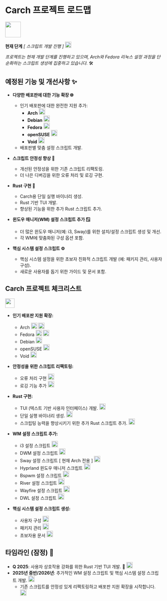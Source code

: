 # Carch 프로젝트 로드맵 
<img src="https://img.icons8.com/?size=80&id=CBfO8TrnezXC&format=png" width="50" />

**현재 단계** *[ 스크립트 개발 진행 ]* <img src="https://cdn-icons-png.flaticon.com/128/4315/4315445.png" width="20" /> 

*프로젝트는 현재 개발 단계를 진행하고 있으며, Arch와 Fedora 리눅스 설정 과정을 단순화하는 스크립트 생성에 집중하고 있습니다.* 🛠️

## 예정된 기능 및 개선사항 ✨

- **다양한 배포판에 대한 기능 확장 🌐**
   - 인기 배포판에 대한 완전한 지원 추가:
     - **Arch** <img src="https://img.icons8.com/?size=48&id=uIXgLv5iSlLJ&format=png" width="20" />
     - **Debian** <img src="https://img.icons8.com/?size=48&id=17838&format=png" width="20" /> 
     - **Fedora** <img src="https://img.icons8.com/?size=48&id=ZbBhBW0N2q3D&format=png" width="20" />
     - **openSUSE** <img src="https://cdn0.iconfinder.com/data/icons/flat-round-system/512/opensuse-512.png" width="20" /> 
     - **Void** <img src="https://upload.wikimedia.org/wikipedia/commons/thumb/0/02/Void_Linux_logo.svg/256px-Void_Linux_logo.svg.png" width="20" /> 
   - 배포판별 맞춤 설정 스크립트 개발.

- **스크립트 안정성 향상 🔧**
   - 개선된 안정성을 위한 기존 스크립트 리팩토링.
   - 더 나은 디버깅을 위한 오류 처리 및 로깅 구현.

- **Rust 구현 🦀**
  - Carch용 단일 실행 바이너리 생성. 
  - Rust 기반 TUI 개발. 
  - 향상된 기능을 위한 추가 Rust 스크립트 추가. 

- **윈도우 매니저(WM) 설정 스크립트 추가 🪟**
   - 더 많은 윈도우 매니저(예: i3, Sway)를 위한 설치/설정 스크립트 생성 및 개선.
   - 각 WM에 맞춤화된 구성 옵션 포함.

- **핵심 시스템 설정 스크립트 ⚙️**
   - 핵심 시스템 설정을 위한 초보자 친화적 스크립트 개발 (예: 패키지 관리, 사용자 구성).
   - 새로운 사용자를 돕기 위한 가이드 및 문서 포함.

## Carch 프로젝트 체크리스트 
<img src="https://cdn-icons-png.flaticon.com/128/8090/8090840.png" width="30" />

- **인기 배포판 지원 확장:**

  - Arch <img src="https://img.icons8.com/?size=48&id=uIXgLv5iSlLJ&format=png" width="20" /> <img src="https://cdn-icons-png.flaticon.com/128/190/190411.png" width="20" /> 
  - Fedora <img src="https://img.icons8.com/?size=48&id=ZbBhBW0N2q3D&format=png" width="20" /> <img src="https://cdn-icons-png.flaticon.com/128/190/190411.png" width="20" />
  - Debian <img src="https://cdn-icons-png.flaticon.com/128/190/190406.png" width="20" /> 
  - openSUSE <img src="https://cdn-icons-png.flaticon.com/128/190/190406.png" width="20" />
  - Void <img src="https://cdn-icons-png.flaticon.com/128/190/190406.png" width="20" />

- **안정성을 위한 스크립트 리팩토링:**

  - 오류 처리 구현 <img src="https://cdn-icons-png.flaticon.com/128/190/190411.png" width="20" /> 
  - 로깅 기능 추가 <img src="https://cdn-icons-png.flaticon.com/128/190/190411.png" width="20" />

- **Rust 구현:**

  - TUI (텍스트 기반 사용자 인터페이스) 개발. <img src="https://cdn-icons-png.flaticon.com/128/190/190411.png" width="20" /> 
  - 단일 실행 바이너리 생성. <img src="https://cdn-icons-png.flaticon.com/128/190/190411.png" width="20" /> 
  - 스크립팅 능력을 향상시키기 위한 추가 Rust 스크립트 추가. <img src="https://cdn-icons-png.flaticon.com/128/190/190406.png" width="20" />

- **WM 설정 스크립트 추가:**

  - i3 설정 스크립트 <img src="https://cdn-icons-png.flaticon.com/128/190/190411.png" width="20" />
  - DWM 설정 스크립트 <img src="https://cdn-icons-png.flaticon.com/128/190/190411.png" width="20" />
  - Sway 설정 스크립트 [ 현재 Arch 전용 ] <img src="https://cdn-icons-png.flaticon.com/128/190/190411.png" width="20" />
  - Hyprland 윈도우 매니저 스크립트 <img src="https://cdn-icons-png.flaticon.com/128/190/190411.png" width="20" /> 
  - Bspwm 설정 스크립트 <img src="https://cdn-icons-png.flaticon.com/128/190/190406.png" width="20" />
  - River 설정 스크립트 <img src="https://cdn-icons-png.flaticon.com/128/190/190406.png" width="20" />
  - Wayfire 설정 스크립트 <img src="https://cdn-icons-png.flaticon.com/128/190/190406.png" width="20" />
  - DWL 설정 스크립트 <img src="https://cdn-icons-png.flaticon.com/128/190/190406.png" width="20" />

- **핵심 시스템 설정 스크립트 생성:**
  
  - 사용자 구성 <img src="https://cdn-icons-png.flaticon.com/128/190/190411.png" width="20" />
  - 패키지 관리 <img src="https://cdn-icons-png.flaticon.com/128/190/190411.png" width="20" />
  - 초보자용 문서 <img src="https://cdn-icons-png.flaticon.com/128/190/190411.png" width="20" />

## 타임라인 (잠정) 📅

- **Q 2025**: 사용자 상호작용 강화를 위한 Rust 기반 TUI 개발. 🦀 <img src="https://cdn-icons-png.flaticon.com/128/190/190411.png" width="20" />
- **2025년 중반/2026년**: 추가적인 WM 설정 스크립트 및 핵심 시스템 설정 스크립트 개발. <img src="https://cdn-icons-png.flaticon.com/128/190/190406.png" width="20" />
  - 기존 스크립트를 안정성 있게 리팩토링하고 배포판 지원 확장을 시작합니다. <img src="https://cdn-icons-png.flaticon.com/128/190/190406.png" width="20" />